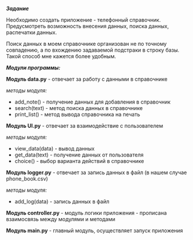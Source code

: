 ***Задание***

Необходимо создать приложение - телефонный справочник. Предусмотреть возможность
внесения данных, поиска данных, распечатки данных.

Поиск данных в моем справочнике организован не по точному совпадению, а по вхождению
задаваемой подстраки в строку базы. Такой способ мне кажется более удобным.

***Модули программы:***

**Модуль data.py** - отвечает за работу с данными в справочнике

*методы модуля:*

  * add_note() - получение данных для добавления в справочник
  * search(text) - метод поиска данных в справочнике
  * print_list() - метод вывода справочника на печать

**Модуль UI.py** - отвечает за взаимодействие с пользователем

*методы модуля:*

   * view_data(data) - вывод данных
   * get_data(text) - получение данных от пользователя
   * choice() - выбор варианта действий в справочнике

**Модуль logger.py** - отвечает за запись данных в файл (в нашем случае phone_book.csv)

*методы модуля:*

   * add_log(data) - запись данных в файл

**Модуль controller.py** - модуль логики приложения - прописана взаимосвязь между модулями и методами

**Модуль main.py** - главный модуль, осуществляет запуск приложения

